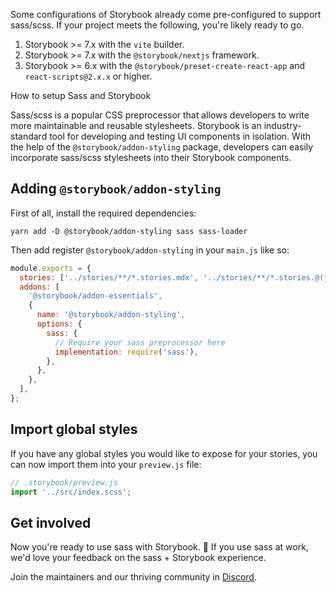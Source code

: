 <div class="aside aside__no-top">

Some configurations of Storybook already come pre-configured to support sass/scss. If your project meets the following, you're likely ready to go.

1. Storybook >= 7.x with the `vite` builder.
2. Storybook >= 7.x with the `@storybook/nextjs` framework.
3. Storybook >= 6.x with the `@storybook/preset-create-react-app` and `react-scripts@2.x.x` or higher.

</div>

<RecipeHeader>

How to setup Sass and Storybook

</RecipeHeader>

Sass/scss is a popular CSS preprocessor that allows developers to write more maintainable and reusable stylesheets. Storybook is an industry-standard tool for developing and testing UI components in isolation. With the help of the `@storybook/addon-styling` package, developers can easily incorporate sass/scss stylesheets into their Storybook components.

## Adding `@storybook/addon-styling`

First of all, install the required dependencies:

```shell
yarn add -D @storybook/addon-styling sass sass-loader
```

Then add register `@storybook/addon-styling` in your `main.js` like so:

```js
module.exports = {
  stories: ['../stories/**/*.stories.mdx', '../stories/**/*.stories.@(js|jsx|ts|tsx)'],
  addons: [
    '@storybook/addon-essentials',
    {
      name: '@storybook/addon-styling',
      options: {
        sass: {
          // Require your sass preprocessor here
          implementation: require('sass'),
        },
      },
    },
  ],
};
```

## Import global styles

If you have any global styles you would like to expose for your stories, you can now import them into your `preview.js` file:

```js
// .storybook/preview.js
import '../src/index.scss';
```

## Get involved

Now you're ready to use sass with Storybook. 🎉 If you use sass at work, we'd love your feedback on the sass + Storybook experience.

Join the maintainers and our thriving community in [Discord](https://discord.gg/storybook).
